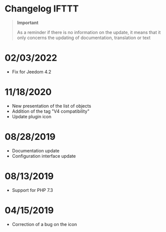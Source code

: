 # Changelog IFTTT

>**Important**
>
>As a reminder if there is no information on the update, it means that it only concerns the updating of documentation, translation or text

# 02/03/2022

- Fix for Jeedom 4.2

# 11/18/2020

- New presentation of the list of objects
- Addition of the tag "V4 compatibility"
- Update plugin icon

# 08/28/2019

- Documentation update
- Configuration interface update

# 08/13/2019

- Support for PHP 7.3

# 04/15/2019

- Correction of a bug on the icon
